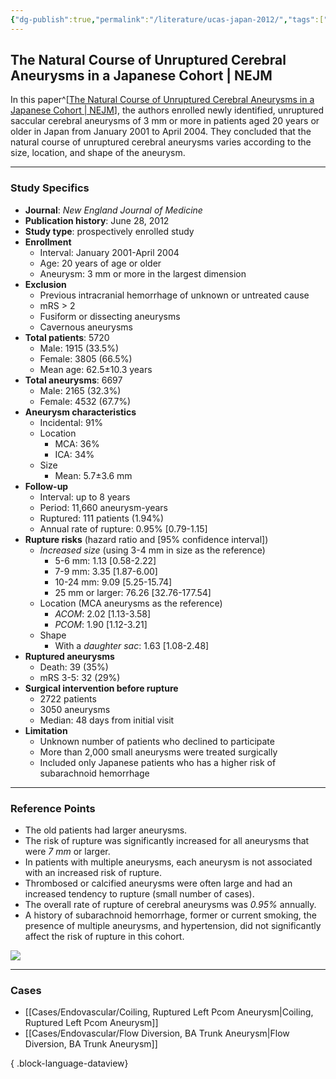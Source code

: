 ```yaml
---
{"dg-publish":true,"permalink":"/literature/ucas-japan-2012/","tags":["aneurysm","aneurysm/unruptured","Japanese","NEJM"],"created":"2023-11-11T13:48:16.264-08:00","updated":"2023-11-17T15:59:33.689-08:00"}
---
```



## The Natural Course of Unruptured Cerebral Aneurysms in a Japanese Cohort | NEJM

In this paper^[[The Natural Course of Unruptured Cerebral Aneurysms in a Japanese Cohort | NEJM](https://www.nejm.org/doi/full/10.1056/NEJMoa1113260)], the authors enrolled newly identified, unruptured saccular cerebral aneurysms of 3 mm or more in patients aged 20 years or older in Japan from January 2001 to April 2004. They concluded that the natural course of unruptured cerebral aneurysms varies according to the size, location, and shape of the aneurysm.

---

### Study Specifics

- **Journal**: *New England Journal of Medicine*
- **Publication history**: June 28, 2012
- **Study type**: prospectively enrolled study
- **Enrollment**
	- Interval: January 2001-April 2004
	- Age: 20 years of age or older
	- Aneurysm: 3 mm or more in the largest dimension
- **Exclusion**
	- Previous intracranial hemorrhage of unknown or untreated cause
	- mRS > 2
	- Fusiform or dissecting aneurysms
	- Cavernous aneurysms
- **Total patients**: 5720
	- Male: 1915 (33.5%)
	- Female: 3805 (66.5%)
	- Mean age: 62.5±10.3 years
- **Total aneurysms**: 6697
	- Male: 2165 (32.3%)
	- Female: 4532 (67.7%)
- **Aneurysm characteristics**
	- Incidental: 91%
	- Location
		- MCA: 36%
		- ICA: 34%
	- Size
		- Mean: 5.7±3.6 mm
- **Follow-up**
	- Interval: up to 8 years
	- Period: 11,660 aneurysm-years
	- Ruptured: 111 patients (1.94%)
	- Annual rate of rupture: 0.95% \[0.79-1.15\]
- **Rupture risks** (hazard ratio and \[95% confidence interval\])
	- *Increased size* (using 3-4 mm in size as the reference)
		- 5-6 mm: 1.13 \[0.58-2.22\]
		- 7-9 mm: 3.35 \[1.87-6.00\]
		- 10-24 mm: 9.09 \[5.25-15.74\]
		- 25 mm or larger: 76.26 \[32.76-177.54\]
	- Location (MCA aneurysms as the reference)
		- *ACOM*: 2.02 \[1.13-3.58\]
		- *PCOM*: 1.90 \[1.12-3.21\]
	- Shape
		- With a *daughter sac*: 1.63 \[1.08-2.48\]
- **Ruptured aneurysms**
	- Death: 39 (35%)
	- mRS 3-5: 32 (29%)
- **Surgical intervention before rupture**
	- 2722 patients
	- 3050 aneurysms
	- Median: 48 days from initial visit
- **Limitation**
	- Unknown number of patients who declined to participate
	- More than 2,000 small aneurysms were treated surgically
	- Included only Japanese patients who has a higher risk of subarachnoid hemorrhage

---

### Reference Points

- The old patients had larger aneurysms.
- The risk of rupture was significantly increased for all aneurysms that were *7 mm* or larger.
- In patients with multiple aneurysms, each aneurysm is not associated with an increased risk of rupture.
- Thrombosed or calcified aneurysms were often large and had an increased tendency to rupture (small number of cases).
- The overall rate of rupture of cerebral aneurysms was *0.95%* annually.
- A history of subarachnoid hemorrhage, former or current smoking, the presence of multiple aneurysms, and hypertension, did not significantly affect the risk of rupture in this cohort.

![](https://www.nejm.org/na101/home/literatum/publisher/mms/journals/content/nejm/2012/nejm_2012.366.issue-26/nejmoa1113260/20130620/images/img_xlarge/nejmoa1113260_t3.jpeg)

---

### Cases

- [[Cases/Endovascular/Coiling, Ruptured Left Pcom Aneurysm\|Coiling, Ruptured Left Pcom Aneurysm]]
- [[Cases/Endovascular/Flow Diversion, BA Trunk Aneurysm\|Flow Diversion, BA Trunk Aneurysm]]

{ .block-language-dataview}
